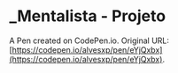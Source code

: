 # _Mentalista - Projeto

A Pen created on CodePen.io. Original URL: [https://codepen.io/alvesxp/pen/eYjQxbx](https://codepen.io/alvesxp/pen/eYjQxbx).

